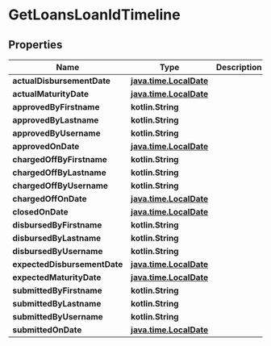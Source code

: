 
# GetLoansLoanIdTimeline

## Properties
| Name | Type | Description | Notes |
| ------------ | ------------- | ------------- | ------------- |
| **actualDisbursementDate** | [**java.time.LocalDate**](java.time.LocalDate.md) |  |  [optional] |
| **actualMaturityDate** | [**java.time.LocalDate**](java.time.LocalDate.md) |  |  [optional] |
| **approvedByFirstname** | **kotlin.String** |  |  [optional] |
| **approvedByLastname** | **kotlin.String** |  |  [optional] |
| **approvedByUsername** | **kotlin.String** |  |  [optional] |
| **approvedOnDate** | [**java.time.LocalDate**](java.time.LocalDate.md) |  |  [optional] |
| **chargedOffByFirstname** | **kotlin.String** |  |  [optional] |
| **chargedOffByLastname** | **kotlin.String** |  |  [optional] |
| **chargedOffByUsername** | **kotlin.String** |  |  [optional] |
| **chargedOffOnDate** | [**java.time.LocalDate**](java.time.LocalDate.md) |  |  [optional] |
| **closedOnDate** | [**java.time.LocalDate**](java.time.LocalDate.md) |  |  [optional] |
| **disbursedByFirstname** | **kotlin.String** |  |  [optional] |
| **disbursedByLastname** | **kotlin.String** |  |  [optional] |
| **disbursedByUsername** | **kotlin.String** |  |  [optional] |
| **expectedDisbursementDate** | [**java.time.LocalDate**](java.time.LocalDate.md) |  |  [optional] |
| **expectedMaturityDate** | [**java.time.LocalDate**](java.time.LocalDate.md) |  |  [optional] |
| **submittedByFirstname** | **kotlin.String** |  |  [optional] |
| **submittedByLastname** | **kotlin.String** |  |  [optional] |
| **submittedByUsername** | **kotlin.String** |  |  [optional] |
| **submittedOnDate** | [**java.time.LocalDate**](java.time.LocalDate.md) |  |  [optional] |



